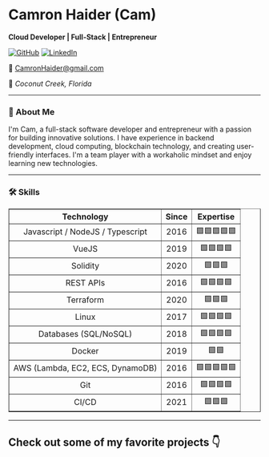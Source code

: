 # Camron Haider (Cam)

**Cloud Developer | Full-Stack | Entrepreneur**

[![GitHub](https://img.shields.io/badge/-GitHub-black?logo=github)](https://github.com/camronh) [![LinkedIn](https://img.shields.io/badge/-LinkedIn-blue?logo=linkedin)](https://www.linkedin.com/in/camronhaider)

📧 CamronHaider@gmail.com

📍 _Coconut Creek, Florida_

---

### 👋 About Me

I'm Cam, a full-stack software developer and entrepreneur with a passion for building innovative solutions. I have experience in backend development, cloud computing, blockchain technology, and creating user-friendly interfaces. I'm a team player with a workaholic mindset and enjoy learning new technologies.


---

### 🛠 Skills

<table border="1" cellpadding="5" cellspacing="0" style="border-collapse: collapse; width: 100%; text-align: center;">
  <thead>
    <tr>
      <th><strong>Technology</strong></th>
      <th><strong>Since</strong></th>
      <th><strong>Expertise</strong></th>
    </tr>
  </thead>
  <tbody>
    <tr>
      <td>Javascript / NodeJS / Typescript </td>
      <td>2016</td>
      <td>🟩🟩🟩🟩🟩</td>
    </tr>
    <tr>
      <td>VueJS</td>
      <td>2019</td>
      <td>🟩🟩🟩🟩</td>
    </tr>
    <tr>
      <td>Solidity</td>
      <td>2020</td>
      <td>🟩🟩🟩</td>
    </tr>
    <tr>
      <td>REST APIs</td>
      <td>2016</td>
      <td>🟩🟩🟩🟩</td>
    </tr>
    <tr>
      <td>Terraform</td>
      <td>2020</td>
      <td>🟩🟩🟩</td>
    </tr>
    <tr>
      <td>Linux</td>
      <td>2017</td>
      <td>🟩🟩🟩🟩</td>
    </tr>
    <tr>
      <td>Databases (SQL/NoSQL)</td>
      <td>2018</td>
      <td>🟩🟩🟩🟩</td>
    </tr>
    <tr>
      <td>Docker</td>
      <td>2019</td>
      <td>🟩🟩</td>
    </tr>
    <tr>
      <td>AWS (Lambda, EC2, ECS, DynamoDB)</td>
      <td>2016</td>
      <td>🟩🟩🟩🟩🟩</td>
    </tr>
    <tr>
      <td>Git</td>
      <td>2016</td>
      <td>🟩🟩🟩🟩</td>
    </tr>
    <tr>
      <td>CI/CD</td>
      <td>2021</td>
      <td>🟩🟩🟩</td>
    </tr>
  </tbody>
</table>

----


## Check out some of my favorite projects 👇
